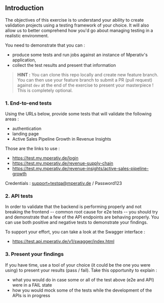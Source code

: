 ## Introduction

The objectives of this exercise is to understand your ability to create validation projects using a testing framework of your choice.
It will also allow us to better comprehend how you'd go about managing testing in a realistic environment. 

You need to demonstrate that you can :
  * produce some tests and run jobs against an instance of Mperativ's application,
  * collect the test results and present that information

> __HINT :__ You can clone this repo locally and create new feature branch. You can then use your feature branch to submit a PR (pull request) against `dev` at the end of the exercise to present your masterpiece ! This is completely optional.


### 1. End-to-end tests

Using the URLs below, provide some tests that will validate the following areas : 
  * authentication
  * landing page
  * Active Sales Pipeline Growth in Revenue Insights

Those are the links to use : 
  - https://test.my.mperativ.de/login
  - https://test.my.mperativ.de/revenue-supply-chain
  - https://test.my.mperativ.de/revenue-insights/active-sales-pipeline-growth

Credentials : support+testqa@mperativ.de / Password123

### 2. API tests

In order to validate that the backend is performing properly and not breaking the frontend -- common root cause for e2e tests -- you should try and demonstrate that a few of the API endpoints are behaving properly.
You can use both positive and negative tests to demonstrate your findings.

To support your effort, you can take a look at the Swagger interface : 
  - https://test.api.mperativ.de/v1/swagger/index.html

### 3. Present your findings

If you have time, use a tool of your choice (it could be the one you were using) to present your results (pass / fail).
Take this opportunity to explain : 
  * what you would do in case some or all of the test above (e2e and API) were in a FAIL state
  * how you would mock some of the tests while the development of the APIs is in progress


